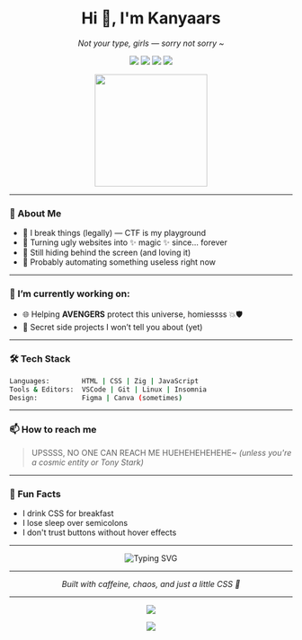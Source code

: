 <h1 align="center">Hi 👋, I'm Kanyaars</h1>
<p align="center"><i>Not your type, girls — sorry not sorry ~</i></p>

<p align="center">
  <img src="https://img.shields.io/badge/CTF%20Lover-%238B0000?style=for-the-badge&logo=HackTheBox&logoColor=white" />
  <img src="https://img.shields.io/badge/Made%20with-VSCode-%238B0000?style=for-the-badge&logo=visualstudiocode&logoColor=white" />
  <img src="https://img.shields.io/badge/Linux-%238B0000?style=for-the-badge&logo=linux&logoColor=white" />
  <img src="https://img.shields.io/badge/Fighting%20Bugs%20Everyday-%238B0000?style=for-the-badge&logo=bugatti&logoColor=white" />
</p>

<div align="center">
  <img src="https://media.giphy.com/media/3o6ZsYm5YuCjLd1Kuk/giphy.gif" width="200" />
</div>

---

### 🧩 About Me
- 🧠 I break things (legally) — CTF is my playground
- 🎨 Turning ugly websites into ✨ magic ✨ since... forever
- 👻 Still hiding behind the screen (and loving it)
- 🤖 Probably automating something useless right now

---

### 🔭 I’m currently working on:
- 🌐 Helping **AVENGERS** protect this universe, homiessss 💥🛡️
- 👀 Secret side projects I won’t tell you about (yet)

---

### 🛠️ Tech Stack
```bash
Languages:        HTML | CSS | Zig | JavaScript
Tools & Editors:  VSCode | Git | Linux | Insomnia
Design:           Figma | Canva (sometimes)
````

---

### 📫 How to reach me

> UPSSSS, NO ONE CAN REACH ME HUEHEHEHEHEHE\~
> *(unless you're a cosmic entity or Tony Stark)*

---

### 🎲 Fun Facts

* I drink CSS for breakfast
* I lose sleep over semicolons
* I don't trust buttons without hover effects

---

<div align="center">
  <img src="https://readme-typing-svg.demolab.com?font=Fira+Code&size=24&pause=1000&color=8B0000&center=true&width=500&lines=404+Sleep+Not+Found.;God+Bless+Cute+Girl+Like+Me....;Hacking+the+Matrix.....;Welcome+to+the+Jungleee+Homiessss" alt="Typing SVG" />
</div>

---

<p align="center"> <i>Built with caffeine, chaos, and just a little CSS 💅</i> </p>

---

<p align="center">
  <img src="https://github-readme-stats.vercel.app/api?username=kanyaars&show_icons=true&bg_color=000000&title_color=8B0000&text_color=ffffff&icon_color=8B0000&border_color=8B0000" />
</p>

<p align="center">
  <img src="https://github-readme-stats.vercel.app/api/top-langs/?username=kanyaars&layout=compact&bg_color=000000&title_color=8B0000&text_color=ffffff&icon_color=8B0000&border_color=8B0000" />
</p>
